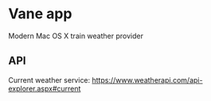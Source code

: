 #  Vane app
Modern Mac OS X train weather provider

## API
Current weather service: https://www.weatherapi.com/api-explorer.aspx#current
